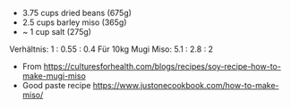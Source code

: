 - 3.75 cups dried beans (675g)
- 2.5 cups barley miso (365g)
- ~ 1 cup salt (275g)

Verhältnis: 1 : 0.55 : 0.4
Für 10kg Mugi Miso: 5.1 : 2.8 : 2

- From https://culturesforhealth.com/blogs/recipes/soy-recipe-how-to-make-mugi-miso
- Good paste recipe https://www.justonecookbook.com/how-to-make-miso/